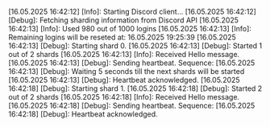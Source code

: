 [16.05.2025 16:42:12] [Info]: Starting Discord client...
[16.05.2025 16:42:12] [Debug]: Fetching sharding information from Discord API
[16.05.2025 16:42:13] [Info]: Used 980 out of 1000 logins
[16.05.2025 16:42:13] [Info]: Remaining logins will be reseted at: 16.05.2025 19:25:39
[16.05.2025 16:42:13] [Debug]: Starting shard 0.
[16.05.2025 16:42:13] [Debug]: Started 1 out of 2 shards
[16.05.2025 16:42:13] [Info]: Received Hello message.
[16.05.2025 16:42:13] [Debug]: Sending heartbeat. Sequence: 
[16.05.2025 16:42:13] [Debug]: Waiting 5 seconds till the next shards will be started
[16.05.2025 16:42:13] [Debug]: Heartbeat acknowledged.
[16.05.2025 16:42:18] [Debug]: Starting shard 1.
[16.05.2025 16:42:18] [Debug]: Started 2 out of 2 shards
[16.05.2025 16:42:18] [Info]: Received Hello message.
[16.05.2025 16:42:18] [Debug]: Sending heartbeat. Sequence: 
[16.05.2025 16:42:18] [Debug]: Heartbeat acknowledged.
